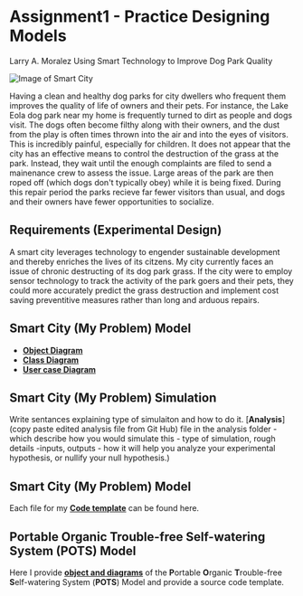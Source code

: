 # Assignment1 - Practice Designing Models

Larry A. Moralez
Using Smart Technology to Improve Dog Park Quality

![Image of Smart City](images/smartcity.png)

Having a clean and healthy dog parks for city dwellers who frequent them improves the quality of life of owners and their pets.
For instance, the Lake Eola dog park near my home is frequently turned to dirt as people and dogs visit. The dogs often become filthy along with their owners, and the dust from the play is often times thrown into the air and into the eyes of visitors. This is incredibly painful, especially for children.
It does not appear that the city has an effective means to control the destruction of the grass at the park. Instead, they wait until the enough complaints are filed to send a mainenance crew to assess the issue. Large areas of the park are then roped off (which dogs don't typically obey) while it is being fixed. During this repair period the parks recieve far fewer visitors than usual, and dogs and their owners have fewer opportunities to socialize.

## Requirements (Experimental Design)

A smart city leverages technology to engender sustainable development and thereby enriches the lives of its citzens. My city currently faces an issue of chronic destructing of its dog park grass. If the city were to employ sensor technology to track the activity of the park goers and their pets, they could more accurately predict the grass destruction and implement cost saving preventitive measures rather than long and arduous repairs.

## Smart City (My Problem) Model

* [**Object Diagram**](images/ParkObjectDiagram1.png)
* [**Class Diagram**](images/ParkClassDiagram.png)
* [**User case Diagram**](images/ParkUseCaseDiagram.png)

## Smart City (My Problem) Simulation

Write sentances explaining type of simulaiton and how to do it. [**Analysis**](copy paste edited analysis file from Git Hub) file in the analysis folder - which describe how you would simulate this - type of simulation, rough details -inputs, outputs - how it will help you analyze your experimental hypothesis, or nullify your null hypothesis.)


## Smart City (My Problem) Model
Each file for my [**Code template**](code/README.md) can be found here.

## **P**ortable **O**rganic **T**rouble-free **S**elf-watering System (**POTS**) Model
Here I provide [**object and diagrams**](code/POTS_system/README.md) of the **P**ortable **O**rganic **T**rouble-free **S**elf-watering System (**POTS**) Model and provide a source code template.

